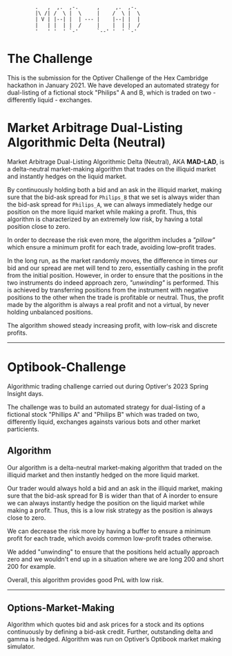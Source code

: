 
             .   ,  ,.  ,-.      ,     ,.  ,-.             
             |\ /| /  \ |  \     |    /  \ |  \            
             | V | |--| |  | --- |    |--| |  |            
             |   | |  | |  /     |    |  | |  /            
             '   ' '  ' `-'      `--' '  ' `-'             
# The Challenge

This is the submission for the Optiver Challenge of the Hex Cambridge hackathon in January 2021. 
We have developed an automated strategy for dual-listing of a fictional stock "Philips" A and B,
which is traded on two - differently liquid - exchanges.

# Market Arbitrage Dual-Listing Algorithmic Delta (Neutral) 

Market Arbitrage Dual-Listing Algorithmic Delta (Neutral), AKA **MAD-LAD**, is a 
delta-neutral market-making algorithm that trades on the illiquid market and 
instantly hedges on the liquid market.

By continuously holding both a bid and an ask in the illiquid market, making 
sure that the bid-ask spread for `Philips_B` that we set is always wider than the
bid-ask spread for `Philips_A`, we can always immediately hedge our position on 
the more liquid market while making a profit. Thus, this algorithm is characterized
by an extremely low risk, by having a total position close to zero.

In order to decrease the risk even more, the algorithm includes a *"pillow"* 
which ensure a minimum profit for each trade, avoiding low–profit trades.

In the long run, as the market randomly moves, the difference in times our 
bid and our spread are met will tend to zero, essentially cashing in the profit
from the initial position. However, in order to ensure that the positions in the
two instruments do indeed approach zero, *"unwinding"* is performed. This is achieved by
transferring positions from the instrument with negative positions to the other when 
the trade is profitable or neutral. Thus, the profit made by the algorithm is 
always a real profit and not a virtual, by never holding unbalanced positions.

The algorithm showed steady increasing profit, with low–risk and discrete profits. 


-----------


# Optibook-Challenge

Algorithmic trading challenge carried out during Optiver's 2023 Spring Insight days.

The challenge was to build an automated strategy for dual-listing of a fictional stock "Phillips A" and "Philips B" which was traded on two, differently liquid, exchanges againsts various bots and other market particients. 

## Algorithm

Our algorithm is a delta-neutral market-making algorithm that traded on the illiquid market and then instantly hedged on the more liquid market.

Our trader would always hold a bid and an ask in the illiquid market, making sure that the bid-ask spread for B is wider than that of A inorder to ensure we can always instantly hedge the position on the liquid market while making a profit. Thus, this is a low risk strategy as the position is always close to zero.

We can decrease the risk more by having a buffer to ensure a minimum profit for each trade, which avoids common low-profit trades otherwise. 

We added "unwinding" to ensure that the positions held actually approach zero and we wouldn't end up in a situation where we are long 200 and short 200 for example. 

Overall, this algorithm provides good PnL with low risk. 


-----------

## Options-Market-Making

Algorithm which quotes bid and ask prices for a stock and its options continuously by defining a bid-ask credit. Further, outstanding delta and gamma is hedged. Algorithm was run on Optiver’s Optibook market making simulator.